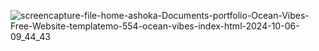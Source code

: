 ![screencapture-file-home-ashoka-Documents-portfolio-Ocean-Vibes-Free-Website-templatemo-554-ocean-vibes-index-html-2024-10-06-09_44_43](https://github.com/user-attachments/assets/a75bf8b5-ec72-4b20-8163-dbd54c6e7802)
